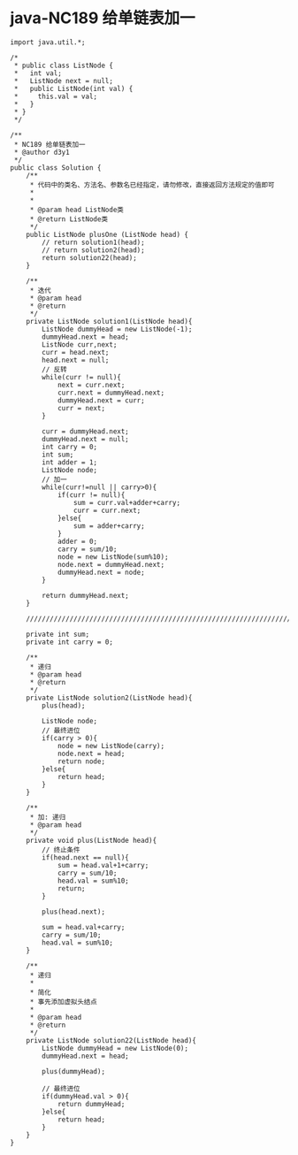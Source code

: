 # java-NC189 给单链表加一


    import java.util.*;
    
    /*
     * public class ListNode {
     *   int val;
     *   ListNode next = null;
     *   public ListNode(int val) {
     *     this.val = val;
     *   }
     * }
     */
    
    /**
     * NC189 给单链表加一
     * @author d3y1
     */
    public class Solution {
        /**
         * 代码中的类名、方法名、参数名已经指定，请勿修改，直接返回方法规定的值即可
         *
         *
         * @param head ListNode类 
         * @return ListNode类
         */
        public ListNode plusOne (ListNode head) {
            // return solution1(head);
            // return solution2(head);
            return solution22(head);
        }
    
        /**
         * 迭代
         * @param head
         * @return
         */
        private ListNode solution1(ListNode head){
            ListNode dummyHead = new ListNode(-1);
            dummyHead.next = head;
            ListNode curr,next;
            curr = head.next;
            head.next = null;
            // 反转
            while(curr != null){
                next = curr.next;
                curr.next = dummyHead.next;
                dummyHead.next = curr;
                curr = next;
            }
    
            curr = dummyHead.next;
            dummyHead.next = null;
            int carry = 0;
            int sum;
            int adder = 1;
            ListNode node;
            // 加一
            while(curr!=null || carry>0){
                if(curr != null){
                    sum = curr.val+adder+carry;
                    curr = curr.next;
                }else{
                    sum = adder+carry;
                }
                adder = 0;
                carry = sum/10;
                node = new ListNode(sum%10);
                node.next = dummyHead.next;
                dummyHead.next = node;
            }
    
            return dummyHead.next;
        }
        
        ///////////////////////////////////////////////////////////////////////////////////////
    
        private int sum;
        private int carry = 0;
    
        /**
         * 递归
         * @param head
         * @return
         */
        private ListNode solution2(ListNode head){
            plus(head);
    
            ListNode node;
            // 最终进位
            if(carry > 0){
                node = new ListNode(carry);
                node.next = head;
                return node;
            }else{
                return head;
            }
        }
    
        /**
         * 加: 递归
         * @param head
         */
        private void plus(ListNode head){
            // 终止条件
            if(head.next == null){
                sum = head.val+1+carry;
                carry = sum/10;
                head.val = sum%10;
                return;
            }
    
            plus(head.next);
    
            sum = head.val+carry;
            carry = sum/10;
            head.val = sum%10;
        }
    
        /**
         * 递归
         * 
         * 简化
         * 事先添加虚拟头结点
         * 
         * @param head
         * @return
         */
        private ListNode solution22(ListNode head){
            ListNode dummyHead = new ListNode(0);
            dummyHead.next = head;
    
            plus(dummyHead);
    
            // 最终进位
            if(dummyHead.val > 0){
                return dummyHead;
            }else{
                return head;
            }
        }
    }

  


